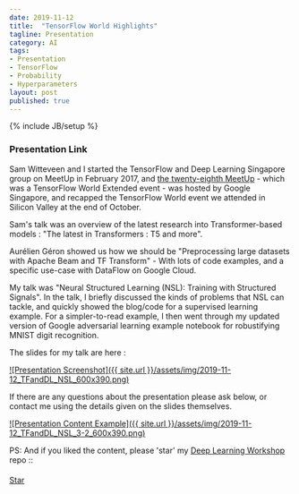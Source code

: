 ```yaml
---
date: 2019-11-12
title:  "TensorFlow World Highlights"
tagline: Presentation
category: AI
tags:
- Presentation
- TensorFlow
- Probability
- Hyperparameters
layout: post
published: true
---
```

{% include JB/setup %}



### Presentation Link

Sam Witteveen and I started the TensorFlow and Deep Learning Singapore group on MeetUp in February 2017,
and [the twenty-eighth MeetUp](https://www.meetup.com/TensorFlow-and-Deep-Learning-Singapore/events/266224621/)  - which was a TensorFlow World Extended event - 
was hosted by Google Singapore, and recapped the TensorFlow World event we attended in Silicon Valley at the end of October.  

<!--

Need to read : 
  Text to text transfer transformer from Google  (potential for Sam at next TF&DL)
    https://github.com/google-research/text-to-text-transfer-transformer
Potential topic :
  MelGAN 
    http://swpark.me/melgan/
  Neural Structured Learning (NSL): Training with Structured Signals
    https://www.tensorflow.org/neural_structured_learning
    Looks v. promising

NSL : 
  Main Site : https://www.tensorflow.org/neural_structured_learning
  Medium Post : https://medium.com/tensorflow/introducing-neural-structured-learning-in-tensorflow-5a802efd7afd
  Framework decription :
    https://www.tensorflow.org/neural_structured_learning/framework
  NSL generalizes to :
    Neural Graph Learning 
    Adversarial Learning
  Examples : 
    ??3 : Graph regularization for sentiment classification using synthesized graphs
      https://www.tensorflow.org/neural_structured_learning/tutorials/graph_keras_lstm_imdb
      Easy to motivate 
      But set-up include lots of TFRecords details 
        Like the Cora one below, but done explicitly here, which is better
          - but not much, given the amount of code
      Gains in performance not awesome
        Except in cherry-picked 10% labelled data example
      May be better to explain how the code flows, rather than show it in its entirity
      
    YES4 : Adversarial regularization for image classification
      https://www.tensorflow.org/neural_structured_learning/tutorials/adversarial_keras_cnn_mnist
      This is essentially the same as the main site one, but with CNN layers.
      Example should be in a different order : 
        Interesting to see adversarial examples of digits early on...
          Also provides motivation for being interested in library in the first place (generation of adversarial examples)
      ==1 : MNIST with Adversarial Regularization
      Main Site
        nsl.keras.AdversarialRegularization
        Not motivated at all about why/what it's doing

    NO2 : Graph regularization for document classification using natural graphs (Cora citations dataset)
      https://www.tensorflow.org/neural_structured_learning/tutorials/graph_keras_mlp_cora
      Using external graphs difficult to demo effectively
        Lots of preprocessing (magical preprocess_cora_dataset.py)
        TFRecord format
        justification / etc
          After a ton of work : The graph-regularized model's accuracy is about 2-3% higher than that of the base model (base_model).

    
Aurelien to talk "Intro to Apache Beam" and 
  might give a couple TensorFlow examples including TF Datasets and TF Transform
  == "Preprocessing large datasets with Apache Beam and TF Transform"
  => "Processing Large Datasets with Apache Beam, Cloud Dataflow and TF Transform"  v2
    -  If it's too long I can either chop off the DataFlow part, or the TFT part, or shorten the Beam tutorial. 

Sam talk on T5 + BART (maybe) or "Hey GPT2"

!-->

Sam's talk was an overview of the latest research into Transformer-based models  : "The latest in Transformers : T5 and more".

Aurélien Géron showed us how we should be "Preprocessing large datasets with Apache Beam and TF Transform" - With lots of 
code examples, and a specific use-case with DataFlow on Google Cloud.

My talk was "Neural Structured Learning (NSL): Training with Structured Signals".  In the talk, I
briefly discussed the kinds of problems that NSL can tackle, and quickly showed the blog/code 
for a supervised learning example.  For a simpler-to-read example, I then went through 
my updated version of Google adversarial learning example notebook for robustifying MNIST digit recognition.

The slides for my talk are here :

<a href="http://redcatlabs.com/2019-10-10_TFandDL_TF.probability/" target="_blank">
![Presentation Screenshot]({{ site.url }}/assets/img/2019-11-12_TFandDL_NSL_600x390.png)
</a>

If there are any questions about the presentation please ask below, 
or contact me using the details given on the slides themselves.

<a href="http://redcatlabs.com/2019-10-10_TFandDL_TF.probability/#/5/1" target="_blank">
![Presentation Content Example]({{ site.url }}/assets/img/2019-11-12_TFandDL_NSL_3-2_600x390.png)
</a>


PS:  And if you liked the content, please 'star' my <a href="https://github.com/mdda/deep-learning-workshop" target="_blank">Deep Learning Workshop</a> repo ::
<!-- From :: https://buttons.github.io/ -->
<!-- Place this tag where you want the button to render. -->
<span style="position:relative;top:5px;">
<a aria-label="Star mdda/deep-learning-workshop on GitHub" data-count-aria-label="# stargazers on GitHub" data-count-api="/repos/mdda/deep-learning-workshop#stargazers_count" data-count-href="/mdda/deep-learning-workshop/stargazers" data-icon="octicon-star" href="https://github.com/mdda/deep-learning-workshop" class="github-button">Star</a>
<!-- Place this tag right after the last button or just before your close body tag. -->
<script async defer id="github-bjs" src="https://buttons.github.io/buttons.js"></script>
</span>

